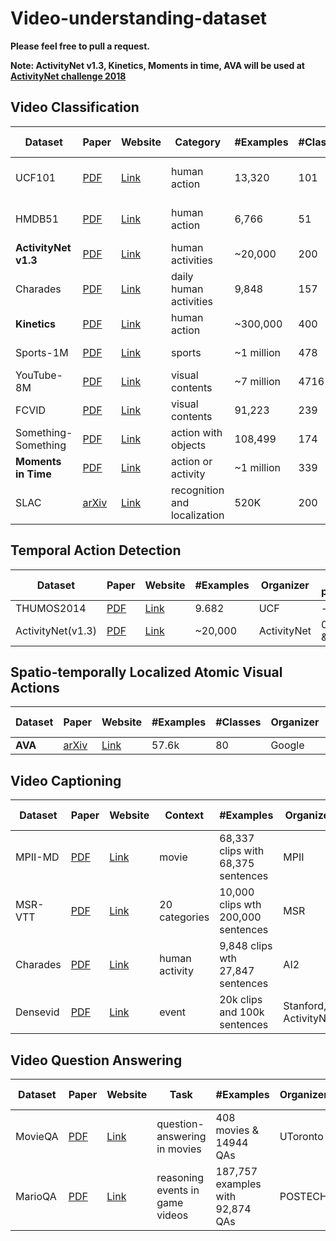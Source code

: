 # Video-understanding-dataset

**Please feel free to pull a request.**

**Note: ActivityNet v1.3, Kinetics, Moments in time, AVA will be used at [ActivityNet challenge 2018](http://activity-net.org/challenges/2018/)**

## Video Classification
Dataset | Paper | Website | Category | #Examples |#Classes | Duration | Organizer | SOTA performance
--------|-------|---------|----------|-----------|---------|----------|-----------|-----------------
UCF101  | [PDF][p1] | [Link][l1] | human action | 13,320 | 101 | <10s | UCF | 98% (DeepMind I3D)
HMDB51  | [PDF][p2] | [Link][l2] | human action | 6,766 | 51 | <10s | Brown | 80.7% (DeepMind I3D)
**ActivityNet v1.3**| [PDF][p8] | [Link][l8] | human activities | ~20,000 | 200 | - | ActivityNet | 8.83% err (iBUG)
Charades | [PDF][p4] | [Link][l4] | daily human activities | 9,848 | 157 | - | AI2 | 0.3441 mAP (DeepMind I3D)
**Kinetics** | [PDF][p3] | [Link][l3] | human action | ~300,000 | 400 |  10s  | DeepMind  | -
Sports-1M | [PDF][p5] | [Link][l5] | sports | ~1 million | 478 | 5m36s | Google & Stanford | -
YouTube-8M | [PDF][p6] | [Link][l6] | visual contents | ~7 million | 4716 | 120-500s | Google Cloud | 85% GAP (WILLOW)
FCVID | [PDF][p9] | [Link][l9] | visual contents |  91,223 | 239 | 100s+ | Fudan-Columbia | - 
Something-Something | [PDF][p10] | [Link][l10] | action with objects |  108,499 | 174 | ~4s | TwentyBN | - 
**Moments in Time** | [PDF][p7] | [Link][l7] | action or activity | ~1 million | 339 | 3s | MIT-IBM Watson | -
SLAC | [arXiv][p11] | [Link][l11] | recognition and localization | 520K | 200 | ~30.6s | MIT and Facebook | - 

## Temporal Action Detection
Dataset | Paper | Website | #Examples | Organizer | SOTA performance
--------|-------|---------|-----------|-----------|-----------------
THUMOS2014 | [PDF][t1] | [Link][d1] | 9.682 | UCF| -
ActivityNet(v1.3) | [PDF][p8] | [Link][l8] | ~20,000 | ActivityNet| 0.344(SJTU & Columbia )

## Spatio-temporally Localized Atomic Visual Actions
Dataset | Paper | Website | #Examples |  #Classes | Organizer | SOTA performance
--------|-------|---------|-----------|-----------|-----------|-----------------
**AVA** | [arXiv][s1] | [Link][t1] | 57.6k | 80 | Google | -  

## Video Captioning 
Dataset | Paper | Website | Context | #Examples | Organizer | SOTA performance
--------|-------|---------|----------|-----------|-----------|-----------------
MPII-MD |[PDF][v2]| [Link][c2] | movie | 68,337 clips with 68,375 sentences| MPII | -
MSR-VTT |[PDF][v1]| [Link][c1] | 20 categories| 10,000 clips wth 200,000 sentences| MSR | -
Charades |[PDF][p4]| [Link][l4] | human activity| 9,848 clips wth 27,847 sentences| AI2 | -
Densevid |[PDF][v3]| [Link][c3] | event | 20k clips and 100k sentences | Stanford, ActivityNet | -

## Video Question Answering 
Dataset | Paper | Website | Task | #Examples | Organizer | SOTA performance
--------|-------|---------|----------|-----------|-----------|-----------------
MovieQA |[PDF][q1]| [Link][a1] | question-answering in movies | 408 movies & 14944 QAs| UToronto | -
MarioQA |[PDF][q2]| [Link][a2] | reasoning events in game videos | 187,757 examples with 92,874 QAs| POSTECH | -


[p1]: http://crcv.ucf.edu/papers/UCF101_CRCV-TR-12-01.pdf
[l1]: http://crcv.ucf.edu/data/UCF101.php
[P2]: http://cbcl.mit.edu/publications/ps/Kuehne_etal_iccv11.pdf
[L2]: http://serre-lab.clps.brown.edu/resource/hmdb-a-large-human-motion-database/
[p3]: https://arxiv.org/abs/1705.06950
[l3]: https://deepmind.com/research/open-source/open-source-datasets/kinetics/
[p4]: https://link.springer.com/chapter/10.1007/978-3-319-46448-0_31
[l4]: http://allenai.org/plato/charades/
[p5]: http://cs.stanford.edu/people/karpathy/deepvideo/deepvideo_cvpr2014.pdf
[l5]: http://cs.stanford.edu/people/karpathy/deepvideo/
[p6]: https://arxiv.org/abs/1609.08675
[l6]: https://research.google.com/youtube8m/
[p7]: http://moments.csail.mit.edu/data/moments_paper.pdf
[l7]: http://moments.csail.mit.edu/
[p8]: https://www.cv-foundation.org/openaccess/content_cvpr_2015/papers/Heilbron_ActivityNet_A_Large-Scale_2015_CVPR_paper.pdf
[l8]: http://activity-net.org/index.html
[p9]: https://arxiv.org/abs/1502.07209
[l9]: http://bigvid.fudan.edu.cn/FCVID/
[p10]: https://arxiv.org/abs/1706.04261
[l10]: https://www.twentybn.com/datasets/something-something
[p11]: https://arxiv.org/abs/1712.09374
[l11]: http://slac.csail.mit.edu/ 

[t1]: http://crcv.ucf.edu/papers/UCF101_CRCV-TR-12-01.pdf
[d1]: http://crcv.ucf.edu/THUMOS14/download.html

[s1]: https://arxiv.org/abs/1705.08421
[t1]: https://research.google.com/ava/index.html

[v1]: https://www.microsoft.com/en-us/research/wp-content/uploads/2016/06/cvpr16.msr-vtt.tmei_-1.pdf
[c1]: http://ms-multimedia-challenge.com/2017/
[v2]: https://www.cv-foundation.org/openaccess/content_cvpr_2015/papers/Rohrbach_A_Dataset_for_2015_CVPR_paper.pdf
[c2]: https://www.mpi-inf.mpg.de/departments/computer-vision-and-multimodal-computing/research/vision-and-language/mpii-movie-description-dataset/
[v3]: https://arxiv.org/abs/1705.00754
[c3]: https://cs.stanford.edu/people/ranjaykrishna/densevid/

[q1]: http://movieqa.cs.toronto.edu/static/files/CVPR2016_MovieQA.pdf
[a1]: http://movieqa.cs.toronto.edu/home/
[q2]: https://arxiv.org/abs/1612.01669
[a2]: http://cvlab.postech.ac.kr/research/MarioQA/

